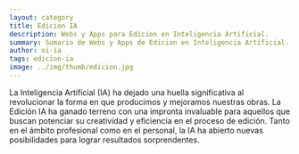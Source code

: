```yaml
---
layout: category
title: Edicion IA
description: Webs y Apps para Edicion en Inteligencia Artificial.
summary: Sumario de Webs y Apps de Edicion en Inteligencia Artificial.
author: oi-ia
tags: edicion-ia
image: ../img/thumb/edicion.jpg
---
```


La Inteligencia Artificial (IA) ha dejado una huella significativa al revolucionar la forma en que producimos y mejoramos nuestras obras. La Edición IA ha ganado terreno con una impronta invaluable para aquellos que buscan potenciar su creatividad y eficiencia en el proceso de edición. Tanto en el ámbito profesional como en el personal, la IA ha abierto nuevas posibilidades para lograr resultados sorprendentes.
